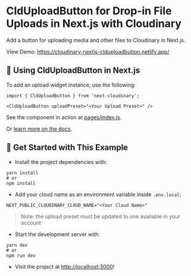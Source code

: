 # CldUploadButton for Drop-in File Uploads in Next.js with Cloudinary

Add a button for uploading media and other files to Cloudinary in Next.js.

View Demo: <https://cloudinary-nextjs-clduploadbutton.netlify.app/>

## 🧰 Using CldUploadButton in Next.js

To add an upload widget instance, use the following:

```
import { CldUploadButton } from 'next-cloudinary';

<CldUploadButton uploadPreset="<Your Upload Preset>" />
```

See the component in action at [pages/index.js](pages/index.js).

Or [learn more on the docs](https://next-cloudinary.spacejelly.dev/components/clduploadbutton/basic-usage).

## 🚀 Get Started with This Example

* Install the project dependencies with:

```
yarn install
# or
npm install
```

* Add your cloud name as an environment variable inside `.env.local`:

```
NEXT_PUBLIC_CLOUDINARY_CLOUD_NAME="<Your Cloud Name>"
```

> Note: the upload preset must be updated to one available in your account

* Start the development server with:

```
yarn dev
# or
npm run dev
```

* Visit the project at <http://localhost:3000>!
